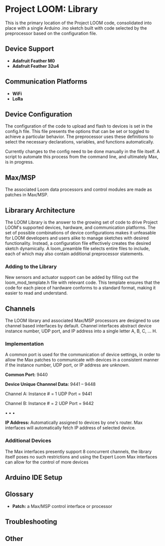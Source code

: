 # Project LOOM: Library

This is the primary location of the Project LOOM code, consolidated into place with a single Arduino .ino sketch built with code selected by the preprocessor based on the configuration file. 

## Device Support

- **Adafruit Feather M0**
- **Adafruit Feather 32u4**

## Communication Platforms

- **WiFi**
- **LoRa**

## Device Configuration

The configuration of the code to upload and flash to devices is set in the config.h file. This file presents the options that can be set or toggled to achieve a particular behavior. The preprocessor uses these definitions to select the necessary declarations, variables, and functions automatically. 

Currently changes to the config need to be done manually in the file itself. A script to automate this process from the command line, and ultimately Max, is in progress.

## Max/MSP

The associated Loom data processors and control modules are made as patches in Max/MSP.

## Librarary Architecture

The LOOM Library is the answer to the growing set of code to drive Project LOOM's supported devices, hardware, and communication platforms. The set of possible combinations of device configurations makes it unfeasable for LOOM developers and users alike to manage sketches with desired functionality. Instead, a configuration file effectively creates the desired sketch dynamically. A loom_preamble file selects entire files to include, each of which may also contain additional preprocessor statements.

### Adding to the Library

New sensors and actuator support can be added by filling out the loom_mod_template.h file with relevant code. This template ensures that the code for each piece of hardware conforms to a standard format, making it easier to read and understand.

## Channels

The LOOM library and associated Max/MSP processors are designed to use channel based interfaces by default. Channel interfaces abstract device instance number, UDP port, and IP address into a single letter A, B, C, … H. 

### Implementation
A common port is used for the communication of device settings, in order to allow the Max patches to communicate with devices in a consistent manner if the instance number, UDP port, or IP address are unknown.

**Common Port:** 9440 

**Device Unique Channnel Data:** 9441 – 9448

Channel A:	Instance # = 1		UDP Port = 9441	

Channel B:	Instance # = 2		UDP Port = 9442

• • •

**IP Address:** Automatically assigned to devices by one's router. Max interfaces will automatically fetch IP address of selected device.

### Additional Devices

The Max interfaces presently support 8 concurrent channels, the library itself poses no such restrictions and using the Expert Loom Max interfaces can allow for the control of more devices

## Arduino IDE Setup



## Glossary

- **Patch:** a Max/MSP control interface or processor

## Troubleshooting

## Other